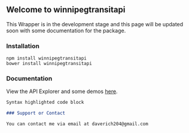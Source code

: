 ## Welcome to winnipegtransitapi

This Wrapper is in the development stage and this page will be updated soon with some documentation for the package. 

### Installation

```
npm install winnipegtransitapi
bower install winnipegtransitapi
```

### Documentation

View the API Explorer and some demos [here](https://daverich204.github.io/winnipegtransitapi/).



```markdown
Syntax highlighted code block

### Support or Contact

You can contact me via email at daverich204@gmail.com
